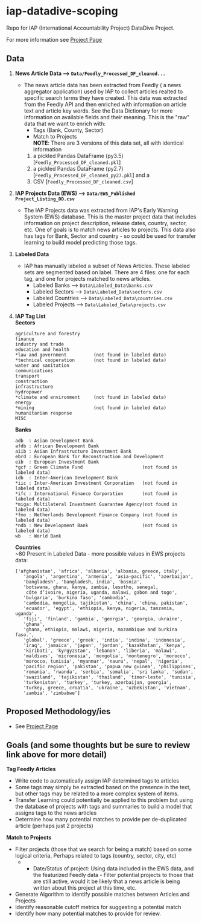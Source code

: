 # iap-datadive-scoping
Repo for IAP (International Accountability Project) DataDive Project. 

For more information see [Project Page](https://docs.google.com/document/d/1CpjzlksRqPjthfxRK5zENBCcNMRXS9hnTb5S_-WHSr0/edit?ts=5b294a34#heading=h.2gyhe3cbh4ek)

## Data 
1. **News Article Data --> `Data/Feedly_Processed_DF_cleaned...`**
    * The news article data has been extracted from Feedly ( a news aggregator application) used by IAP to collect articles realted to specific search terms they have created. This data was extracted from the Feedly API and then enriched with information on article text and article key words. See the Data Dictionary for more information on available fields and their meaning. This is the "raw" data that we want to enrich with:
        *   Tags (Bank, County, Sector)
        *   Match to Projects<br>
    **NOTE**: There are 3 versions of this data set, all with identical information<br>
        1.  a pickled Pandas DataFrame (py3.5) [`Feedly_Processed_DF_cleaned.pkl`]<br>
        2.  a pickled Pandas DataFrame (py2.7) [`Feedly_Processed_DF_cleaned_py27.pkl`] and a <br>
        3.  CSV [`Feedly_Processed_DF_cleaned.csv`]
2. **IAP Projects Data (EWS)  --> `Data/EWS_Published Project_Listing_DD.csv`**
    * The IAP Projects data was extracted from IAP's Early Warning System (EWS) database. This is the master project data that includes information on project description, release dates, country, sector, etc. One of goals is to match news articles to projects. This data also has tags for Bank, Sector and country - so could be used for transfer learning to build model predicting those tags. 
3. **Labeled Data** 
    * IAP has manually labeled a subset of News Articles. These labeled sets are segmented based on label. There are 4 files: one for each tag, and one for projects matched to news articles. 
        - Labeled Banks      --> `Data\Labeled_Data\banks.csv`
        - Labeled Sectors    --> `Data\Labeled_Data\sectors.csv`
        - Labeled Countries  --> `Data\Labeled_Data\countries.csv`
        - Labeled Projects   --> `Data\Labeled_Data\projects.csv`
4. **IAP Tag List** <br>
    **Sectors**
    ```
    agriculture and forestry 
    finance                          
    industry and trade          
    education and health                                
    *law and government          (not found in labeled data)
    *technical cooperation       (not found in labeled data)
    water and sanitation        
    communications               
    transport                   
    construction                 
    infrastructure
    hydropower              
    *climate and environment     (not found in labeled data)                   
    energy
    *mining                      (not found in labeled data)
    humanitarian response  
    MISC 
    ```

    **Banks**

    ```
    adb  : Asian Development Bank
    afdb : African Development Bank
    aiib : Asian Infrastructure Investment Bank
    ebrd : European Bank for Reconstruction and Development    
    eib  : European Investment Bank  
    *gcf : Green Climate Fund                      (not found in labeled data) 
    idb  : Inter-American Development Bank
    *iic : Inter-American Investment Corporation   (not found in labeled data)
    *ifc : International Finance Corporation       (not found in labeled data)
    *miga: Multilateral Investment Guarantee Agency(not found in labeled data)
    *fmo : Netherlands Development Finance Company (not found in labeled data)
    *ndb : New Development Bank                    (not found in labeled data)
    wb   : World Bank   
    ```

    
    **Countries**<br>
    ~80 Present in Labeled Data - more possible values in EWS projects data:

    ```
   ['afghanistan', 'africa', 'albania', 'albania, greece, italy',
       'angola', 'argentina', 'armenia', 'asia-pacific', 'azerbaijan',
       'bangladesh', 'bangladesh, india', 'bosnia',
       'botswana, ghana, kenya, zambia, lesotho, senegal,
        côte d’ivoire, nigeria, uganda, malawi, gabon and togo',
       'bulgaria', 'burkina faso', 'cambodia',
       'cambodia, mongolia, tajikistan', 'china', 'china, pakistan',
       'ecuador', 'egypt', 'ethiopia, kenya, nigeria, tanzania, uganda',
       'fiji', 'finland', 'gambia', 'georgia', 'georgia, ukraine',
       'ghana',
       'ghana, ethiopia, malawi, nigeria, mozambique and burkina faso.',
       'global', 'greece', 'greek', 'india', 'indina', 'indonesia',
       'iraq', 'jamaica', 'japan', 'jordan', 'kazakhstan', 'kenya',
       'kiribati', 'kyrgyzstan', 'lebanon', 'liberia', 'malawi',
       'maldives', 'micronesia', 'mongolia', 'montenegro', 'morocco',
       'morocco, tunisia', 'myanmar', 'nauru', 'nepal', 'nigeria',
       'pacific region', 'pakistan', 'papua new guinea', 'philippines',
       'romania', 'rwanda', 'serbia', 'somalia', 'sri lanka', 'sudan',
       'swaziland', 'tajikistan', 'thailand', 'timor-leste', 'tunisia',
       'turkenistan', 'turkey', 'turkey, azerbaijan, georgia',
       'turkey, greece, croatia', 'ukraine', 'uzbekistan', 'vietnam',
       'zambia', 'zimbabwe']
    ```



## Proposed Methodology/ies
* See [Project Page](https://docs.google.com/document/d/1CpjzlksRqPjthfxRK5zENBCcNMRXS9hnTb5S_-WHSr0/edit?ts=5b294a34#bookmark=id.fvby1pgpdve6)

## Goals (and some thoughts but be sure to review link above for more detail)

**Tag Feedly Articles**

* Write code to automatically assign IAP determined tags to articles
* Some tags may simply be extracted based on the presence in the text, but other tags may be related to a more complex system of items.
* Transfer Learning could potentially be applied to this problem but using the database of projects with tags and summaries to build a model that assigns tags to the news articles
* Determine how many potential matches to provide per de-duplicated article (perhaps just 2 projects) 


**Match to Projects**

* Filter projects (those that we search for being a match) based on some logical criteria, Perhaps related to tags (country, sector, city, etc) 
    - * Date/Status of project: Using data included in the EWS data, and the featurized Feedly data - Filter potential projects to those that are still active, would it be likely that a news article is being written about this project at this time, etc. 
* Generate Algorithm to identify possible matches between Articles and Projects
* Identify reasonable cutoff metrics for suggesting a potential match
* Identify how many potential matches to provide for review. 

